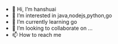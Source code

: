 - 👋 Hi, I’m hanshuai
- 👀 I’m interested in java,nodejs,python,go
- 🌱 I’m currently learning go
- 💞️ I’m looking to collaborate on ...
- 📫 How to reach me 

<!---
hanshuai00/hanshuai00 is a ✨ special ✨ repository because its `README.md` (this file) appears on your GitHub profile.
You can click the Preview link to take a look at your changes.
--->
